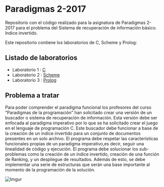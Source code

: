 # Paradigmas 2-2017 
Repositorio con el código realizado para la asignatura de Paradigmas 2-2017 para el problema del Sistema de recuperación de información básico. Indice invertido. 

Este repositorio contiene los laboratorios de C, Scheme y Prolog:

## Listado de laboratorios

- Laboratorio 1 : [C](Lab1)
- Laboratorio 2 : [Scheme](Lab2)
- Laboratorio 3 : [Prolog](Lab3)





## Problema a tratar

Para poder comprender el paradigma funcional los profesores del curso “Paradigmas de la programación” han solicitado crear una versión de un buscador o sistema de recuperación de información. Esta versión   debe ser enfocada al paradigma imperativo por lo que se ha solicitado crear el juego en el lenguaje de programación C.
Este buscador debe funcionar a base de la creación de un índice invertido para un conjunto de documentos presentes en un solo archivo.  El programa debe respetar las características funcionales propias de un paradigma imperativo,es decir, seguir una linealidad de código y ejecución.
El programa debe solucionar los sub-problemas como la creación de un índice invertido, creación de una función de Ranking, y un despliegue de resultados. Además de esto, se debe implementar una serie de estructuras que serán una base importante al momento de la programación de la solución. 

![Imgur](https://i.imgur.com/NNChNLQ.png)



